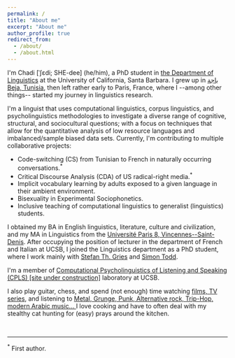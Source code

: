 ```yaml
---
permalink: /
title: "About me"
excerpt: "About me"
author_profile: true
redirect_from: 
  - /about/
  - /about.html
---
```


I'm Chadi [ˈʃɛdi; SHE-dee] (he/him), a PhD student  in <a href="https://www.linguistics.ucsb.edu/" target="_blank">the Department of Linguistics</a> at the University of California, Santa Barbara. I grew up in 
<a href="https://en.wikipedia.org/wiki/B%C3%A9ja" target="_blank">باجة Beja, Tunisia</a>, then left rather early to Paris, France, where I --among other things-- started my journey in linguistics research. 

I'm a linguist that uses computational linguistics, corpus linguistics, and psycholinguistics methodologies to investigate a diverse range of cognitive, structural, and sociocultural questions; with a focus on techniques that allow for the quantitative analysis of low resource languages and imbalanced/sample biased data sets. Currently, I'm contributing to multiple collaborative projects:

* Code-switching (CS) from Tunisian to French in naturally occurring conversations.<sup>*</sup>
* Critical Discourse Analysis (CDA) of US radical-right media.<sup>*</sup>
* Implicit vocabulary learning by adults exposed to a given language in their ambient environment.
* Bisexuality in Experimental Sociophonetics.
* Inclusive teaching of computational linguistics to generalist (linguistics) students.

I obtained my BA in English linguistics, literature, culture and civilization, and my MA in Linguistics from the <a href="https://www.univ-paris8.fr/" target="_blank">Université Paris 8, Vincennes--Saint-Denis</a>. After occupying the position of lecturer in the department of French and Italian at UCSB, I joined the Linguistics department as a PhD student, where I work mainly with <a href="stgries.info/" target="_blank">Stefan Th. Gries</a> and <a href="https://sjtodd.github.io/" target="_blank">Simon Todd</a>.

I'm a member of <a href="https://ucsb-cpls-lab.github.io/index.html" target="_blank">Computational Psycholinguistics of Listening and Speaking (CPLS) [site under construction]</a> laboratory at UCSB.

I also play guitar, chess, and spend (not enough) time watching <a href="https://letterboxd.com/enahoua/films/" target="_blank">films, TV series</a>, and listening to <a href="https://open.spotify.com/user/w799hdeiwu9qtl0ffcs8c0yxk?si=5e0b0eba5d794691" target="_blank">Metal, Grunge, Punk, Alternative rock, Trip-Hop, modern Arabic music... </a> I love cooking and have to often deal with my stealthy cat hunting for (easy) prays around the kitchen.


<br>
<hr/>
<sup>*</sup> First author.
